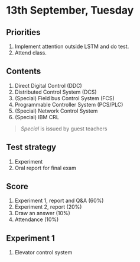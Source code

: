 # 13th September, Tuesday

## Priorities
1. Implement attention outside LSTM and do test.
2. Attend class.

## Contents
1. Direct Digital Control (DDC)
2. Distributed Control System (DCS)
3. (Special) Field bus Control System (FCS)
4. Programmable Controller System (PCS/PLC)
5. (Special) Network Control System
6. (Special) IBM CRL

> *Special* is issued by guest teachers

## Test strategy
1. Experiment
2. Oral report for final exam

## Score
1. Experiment 1, report and Q&A (60%)
2. Experiment 2, report (20%)
3. Draw an answer (10%)
4. Attendance (10%)

## Experiment 1
1. Elevator control system
